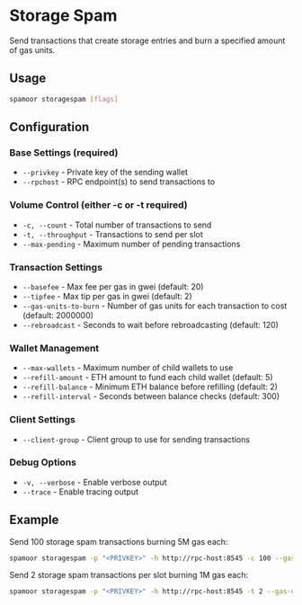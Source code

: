 # Storage Spam

Send transactions that create storage entries and burn a specified amount of gas units.

## Usage

```bash
spamoor storagespam [flags]
```

## Configuration

### Base Settings (required)
- `--privkey` - Private key of the sending wallet
- `--rpchost` - RPC endpoint(s) to send transactions to

### Volume Control (either -c or -t required)
- `-c, --count` - Total number of transactions to send
- `-t, --throughput` - Transactions to send per slot
- `--max-pending` - Maximum number of pending transactions

### Transaction Settings
- `--basefee` - Max fee per gas in gwei (default: 20)
- `--tipfee` - Max tip per gas in gwei (default: 2)
- `--gas-units-to-burn` - Number of gas units for each transaction to cost (default: 2000000)
- `--rebroadcast` - Seconds to wait before rebroadcasting (default: 120)

### Wallet Management
- `--max-wallets` - Maximum number of child wallets to use
- `--refill-amount` - ETH amount to fund each child wallet (default: 5)
- `--refill-balance` - Minimum ETH balance before refilling (default: 2)
- `--refill-interval` - Seconds between balance checks (default: 300)

### Client Settings
- `--client-group` - Client group to use for sending transactions

### Debug Options
- `-v, --verbose` - Enable verbose output
- `--trace` - Enable tracing output

## Example

Send 100 storage spam transactions burning 5M gas each:
```bash
spamoor storagespam -p "<PRIVKEY>" -h http://rpc-host:8545 -c 100 --gas-units-to-burn 5000000
```

Send 2 storage spam transactions per slot burning 1M gas each:
```bash
spamoor storagespam -p "<PRIVKEY>" -h http://rpc-host:8545 -t 2 --gas-units-to-burn 1000000
``` 